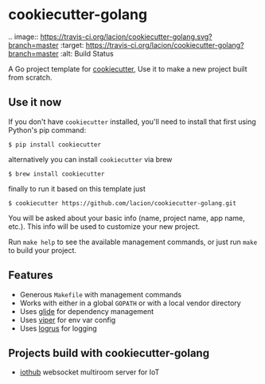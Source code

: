# cookiecutter-golang

.. image:: https://travis-ci.org/lacion/cookiecutter-golang.svg?branch=master
     :target: https://travis-ci.org/lacion/cookiecutter-golang?branch=master
     :alt: Build Status

A Go project template for [cookiecutter](https://github.com/audreyr/cookiecutter), Use it to make a new project built from scratch.

## Use it now

If you don't have `cookiecutter` installed, you'll need to install that first using Python's pip command:

```console
$ pip install cookiecutter
```

alternatively you can install `cookiecutter` via brew

```console
$ brew install cookiecutter
```

finally to run it based on this template just

```console
$ cookiecutter https://github.com/lacion/cookiecutter-golang.git
```

You will be asked about your basic info (name, project name, app name, etc.). This info will be used to customize your new project.

Run `make help` to see the available management commands, or just run `make` to build your project.

## Features

- Generous `Makefile` with management commands
- Works with either in a global `GOPATH` or with a local vendor directory
- Uses [glide](https://github.com/Masterminds/glide) for dependency management
- Uses [viper](https://github.com/spf13/viper) for env var config
- Uses [logrus](https://github.com/sirupsen/logrus) for logging

## Projects build with cookiecutter-golang

- [iothub](https://github.com/lacion/iothub) websocket multiroom server for IoT